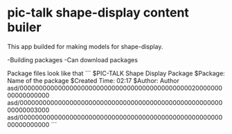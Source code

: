 # pic-talk shape-display content builer

This app builded for making models for shape-display.

-Building packages
-Can download packages

Package files look like that 
´´´
$PIC-TALK Shape Display Package
$Package: Name of the package
$Created Time: 02:17
$Author: Author
asd/0000000000000000000000000000000000000000000002000000000000000000
asd/0000000000000000000000000000000000000000000000000000000000003000
asd/0000000000000000000000000000000000000000000000000000000000000000
´´´